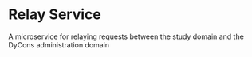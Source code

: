 # Relay Service
A microservice for relaying requests between the study domain and the DyCons administration domain
